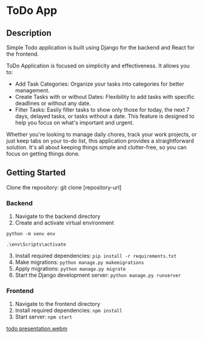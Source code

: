 ﻿# ToDo App
## Description

Simple Todo application is built using Django for the backend and React for the frontend.

ToDo Application is focused on simplicity and effectiveness. It allows you to:

 - Add Task Categories: Organize your tasks into categories for better management.
 - Create Tasks with or without Dates: Flexibility to add tasks with specific deadlines or without any date.
 - Filter Tasks: Easily filter tasks to show only those for today, the next 7 days, delayed tasks, or tasks without a date. This feature is designed to help you focus on what's important and urgent.

Whether you're looking to manage daily chores, track your work projects, or just keep tabs on your to-do list, this application provides a straightforward solution. It's all about keeping things simple and clutter-free, so you can focus on getting things done.


## Getting Started

Clone the repository: git clone [repository-url]

### Backend

1. Navigate to the backend directory 
2. Create and activate virtual environment
   
`python -m venv env`

`.\env\Scripts\activate`

3. Install required dependencies: `pip install -r requirements.txt`
4. Make migrations: `python manage.py makemigrations`
5. Apply migrations: `python manage.py migrate`
6. Start the Django development server: `python manage.py runserver`

### Frontend


1. Navigate to the frontend directory
2. Install required dependencies: `npm install`
3. Start server: `npm start`



   
[todo presentation.webm](https://github.com/tomsky93/todo_app_react/assets/81223322/44d5ba13-d201-4097-91d7-831d3a144817)
